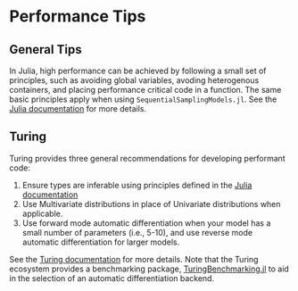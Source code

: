 # Performance Tips

## General Tips

In Julia, high performance can be achieved by following a small set of principles, such as avoiding global variables, avoding heterogenous containers, and placing performance critical code in a function. The same basic principles apply when using `SequentialSamplingModels.jl`. See the [Julia documentation](https://docs.julialang.org/en/v1/manual/performance-tips/) for more details.

## Turing

Turing provides three general recommendations for developing performant code:

1. Ensure types are inferable using principles defined in the [Julia documentation](https://docs.julialang.org/en/v1/manual/performance-tips/)
2. Use Multivariate distributions in place of Univariate distributions when applicable. 
3. Use forward mode automatic differentiation when your model has a small number of parameters (i.e., 5-10), and use reverse mode automatic differentiation for larger models. 

See the [Turing documentation](https://turinglang.org/docs/tutorials/docs-13-using-turing-performance-tips/) for more details. Note that the Turing ecosystem provides a benchmarking package, [TuringBenchmarking.jl](https://turinglang.org/TuringBenchmarking.jl/dev/) to aid in the selection of an automatic differentiation backend. 